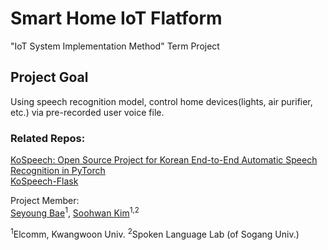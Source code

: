 # Smart Home IoT Flatform
"IoT System Implementation Method" Term Project  

## Project Goal
Using speech recognition model, control home devices(lights, air purifier, etc.) via pre-recorded user voice file.  

### Related Repos:  
[KoSpeech: Open Source Project for Korean End-to-End Automatic Speech Recognition in PyTorch](https://github.com/sooftware/KoSpeech)  
[KoSpeech-Flask](https://github.com/sooftware/Kospeech-Flask)  
  
Project Member:  
[Seyoung Bae](https://github.com/triplet02)<sup>1</sup>, [Soohwan Kim](https://github.com/sooftware)<sup>1,2</sup>     
  
<sup>1</sup>Elcomm, Kwangwoon Univ. <sup>2</sup>Spoken Language Lab (of Sogang Univ.)
